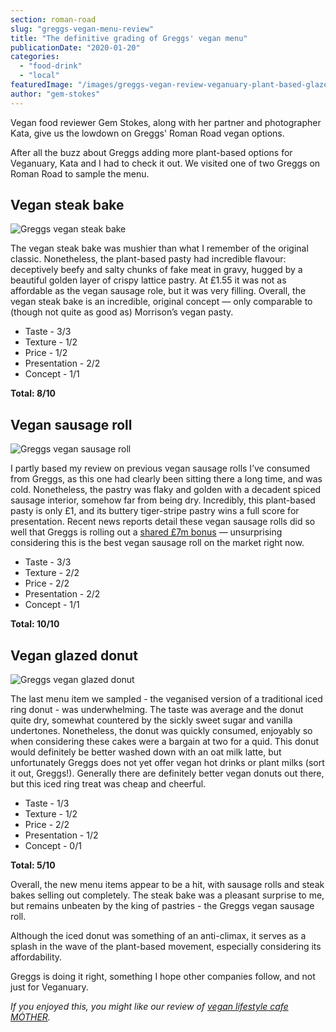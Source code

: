 ```yaml
---
section: roman-road
slug: "greggs-vegan-menu-review"
title: "The definitive grading of Greggs' vegan menu"
publicationDate: "2020-01-20"
categories: 
  - "food-drink"
  - "local"
featuredImage: "/images/greggs-vegan-review-veganuary-plant-based-glazed-donut.jpg"
author: "gem-stokes"
---
```


Vegan food reviewer Gem Stokes, along with her partner and photographer Kata, give us the lowdown on Greggs' Roman Road vegan options.

After all the buzz about Greggs adding more plant-based options for Veganuary, Kata and I had to check it out. We visited one of two Greggs on Roman Road to sample the menu.

## Vegan steak bake

![Greggs vegan steak bake](/images/greggs-vegan-review-veganuary-plant-based-steak-bake-1024x683.jpg)

The vegan steak bake was mushier than what I remember of the original classic. Nonetheless, the plant-based pasty had incredible flavour: deceptively beefy and salty chunks of fake meat in gravy, hugged by a beautiful golden layer of crispy lattice pastry. At £1.55 it was not as affordable as the vegan sausage role, but it was very filling. Overall, the vegan steak bake is an incredible, original concept _—_ only comparable to (though not quite as good as) Morrison’s vegan pasty.

- Taste - 3/3
- Texture - 1/2
- Price - 1/2
- Presentation - 2/2
- Concept - 1/1

**Total: 8/10**

## Vegan sausage roll

![Greggs vegan sausage roll](/images/greggs-vegan-review-veganuary-plant-based-sausage-roll-1024x683.jpg)

I partly based my review on previous vegan sausage rolls I’ve consumed from Greggs, as this one had clearly been sitting there a long time, and was cold. Nonetheless, the pastry was flaky and golden with a decadent spiced sausage interior, somehow far from being dry. Incredibly, this plant-based pasty is only £1, and its buttery tiger-stripe pastry wins a full score for presentation. Recent news reports detail these vegan sausage rolls did so well that Greggs is rolling out a [shared £7m bonus](https://www.independent.co.uk/news/business/news/greggs-staff-bonus-vegan-sausage-roll-steak-bake-sales-a9274766.html) _—_ unsurprising considering this is the best vegan sausage roll on the market right now. 

- Taste - 3/3
- Texture - 2/2
- Price - 2/2
- Presentation - 2/2
- Concept - 1/1

**Total: 10/10**

## Vegan glazed donut

![Greggs vegan glazed donut](/images/greggs-vegan-review-veganuary-plant-based-glazed-donut-1024x683.jpg)

The last menu item we sampled - the veganised version of a traditional iced ring donut - was underwhelming. The taste was average and the donut quite dry, somewhat countered by the sickly sweet sugar and vanilla undertones. Nonetheless, the donut was quickly consumed, enjoyably so when considering these cakes were a bargain at two for a quid. This donut would definitely be better washed down with an oat milk latte, but unfortunately Greggs does not yet offer vegan hot drinks or plant milks (sort it out, Greggs!). Generally there are definitely better vegan donuts out there, but this iced ring treat was cheap and cheerful.

- Taste - 1/3
- Texture - 1/2
- Price - 2/2
- Presentation - 1/2
- Concept - 0/1

**Total: 5/10**

Overall, the new menu items appear to be a hit, with sausage rolls and steak bakes selling out completely. The steak bake was a pleasant surprise to me, but remains unbeaten by the king of pastries - the Greggs vegan sausage roll. 

Although the iced donut was something of an anti-climax, it serves as a splash in the wave of the plant-based movement, especially considering its affordability. 

Greggs is doing it right, something I hope other companies follow, and not just for Veganuary.

_If you enjoyed this, you might like our review of [vegan lifestyle cafe MȮTHER](https://romanroadlondon.com/m%c8%afther-cafe-vegan-food-review/)._
